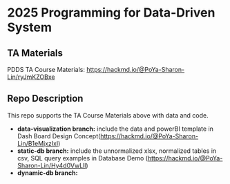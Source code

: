 # 2025 Programming for Data-Driven System 

## TA Materials
PDDS TA Course Materials: https://hackmd.io/@PoYa-Sharon-Lin/ryJmKZOBxe 

## Repo Description 
This repo supports the TA Course Materials above with data and code. 
- **data-visualization branch:** include the data and powerBI template in Dash Board Design Concept(https://hackmd.io/@PoYa-Sharon-Lin/B1eMjxzIxl)
- **static-db branch:** include the unnormalized xlsx, normalized tables in csv, SQL query examples in Database Demo (https://hackmd.io/@PoYa-Sharon-Lin/Hy4d0VwLll)
- **dynamic-db branch:** 

